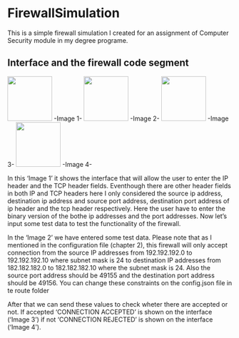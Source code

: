 # FirewallSimulation

This is a simple firewall simulation I created for an assignment of Computer Security module in my degree programe.

## Interface and the firewall code segment 

<image src = 'images/Capture.PNG' height = '100'> -Image 1- <image src = 'images/Capture1.PNG' height = '100'> -Image 2- <image src = 'images/accepted.PNG' height = '100'> -Image 3- <image src = 'images/rejected.PNG' height = '100'> -Image 4- 
  
In this ‘Image 1’ it shows the interface that will allow the user to enter the IP header and the TCP header fields. Eventhough there are other header fields in both IP and TCP headers here I only considered the source ip address, destination ip address and source port address, destination port address of ip header and the tcp header respectively. Here the user have to enter the binary version of the bothe ip addresses and the port addresses. Now let’s input some test data to test the functionality of the firewall.

In the ‘Image 2’ we have entered some test data. Please note that as I mentioned in the configuration file (chapter 2), this firewall will only accept connection from the source IP addresses from 192.192.192.0 to 192.192.192.10 where subnet mask is 24 to destination IP addresses from 182.182.182.0 to 182.182.182.10 where the subnet mask is 24. Also the source port address should be 49155 and the destination port address should be 49156. You can change these constraints on the config.json file in te route folder

After that we can send these values to check wheter there are accepted or not. If accepted ‘CONNECTION ACCEPTED’ is shown on the interface (‘Image 3’) if not ‘CONNECTION REJECTED’ is shown on the interface (‘Image 4’).

